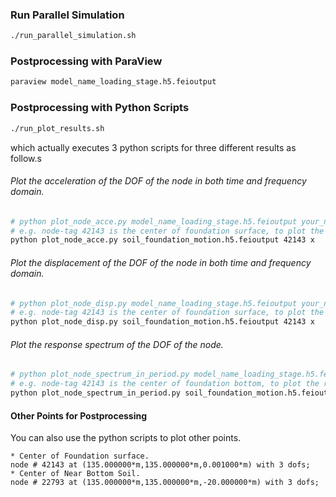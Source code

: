 ### Run Parallel Simulation
```bash
./run_parallel_simulation.sh
```

### Postprocessing with ParaView
```bash
paraview model_name_loading_stage.h5.feioutput
```

### Postprocessing with Python Scripts
```bash
./run_plot_results.sh
```
which actually executes 3 python scripts for three different results as follow.s

###### Plot the acceleration of the DOF of the node in both time and frequency domain.
```bash
# python plot_node_acce.py model_name_loading_stage.h5.feioutput your_nodetag your_dof
# e.g. node-tag 42143 is the center of foundation surface, to plot the acceleration series in x direction of node 42143 : 
python plot_node_acce.py soil_foundation_motion.h5.feioutput 42143 x
```

###### Plot the displacement of the DOF of the node in both time and frequency domain.
```bash
# python plot_node_disp.py model_name_loading_stage.h5.feioutput your_nodetag your_dof
# e.g. node-tag 42143 is the center of foundation surface, to plot the displacement series in x direction of node 42143 : 
python plot_node_disp.py soil_foundation_motion.h5.feioutput 42143 x
```

###### Plot the response spectrum of the DOF of the node.
```bash
# python plot_node_spectrum_in_period.py model_name_loading_stage.h5.feioutput your_nodetag your_dof
# e.g. node-tag 42143 is the center of foundation bottom, to plot the response spectrum in x direction of node 42143 : 
python plot_node_spectrum_in_period.py soil_foundation_motion.h5.feioutput 42143 x
```

#### Other Points for Postprocessing
You can also use the python scripts to plot other points.

```
* Center of Foundation surface.
node # 42143 at (135.000000*m,135.000000*m,0.001000*m) with 3 dofs; 
* Center of Near Bottom Soil.
node # 22793 at (135.000000*m,135.000000*m,-20.000000*m) with 3 dofs; 
```
